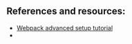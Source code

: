 

## References and resources:

 - [Webpack advanced setup tutorial](https://www.robinwieruch.de/webpack-advanced-setup-tutorial)
 - []()